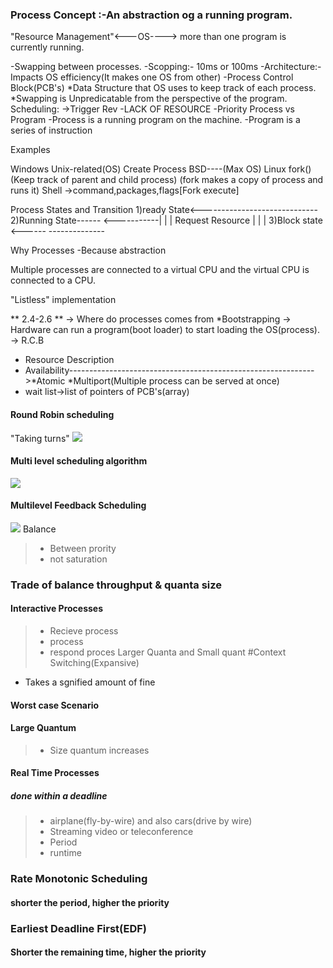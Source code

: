### Process Concept :-An abstraction og a running program.
"Resource Management"<---OS----> more than one program is currently running.

-Swapping between processes.
-Scopping:- 10ms or 100ms
-Architecture:-Impacts OS efficiency(It makes one OS from other)
-Process Control Block(PCB's)
*Data Structure that OS uses to keep track of each process.
*Swapping is Unpredicatable from the perspective of the program.
Scheduling:
->Trigger Rev
  -LACK OF RESOURCE
  -Priority
Process vs Program
-Process is a running program on the machine.
-Program is a series of instruction


Examples

Windows                                     Unix-related(OS)
Create Process                                BSD----(Max OS)
                                              Linux
                                              fork()(Keep track of parent and child process)
                                              (fork makes a copy of process and runs it)
Shell
->command,packages,flags[Fork execute]

Process States and Transition
1)ready State<-----------------------------
2)Running State------   <-----------|     |
                    | Request Resource    |
                    |                     |
3)Block state <------        --------------

Why Processes
-Because abstraction

Multiple processes are connected to a virtual CPU and the virtual CPU is connected to a CPU.

"Listless" implementation

** 2.4-2.6 **
-> Where do processes comes from
  *Bootstrapping
  -> Hardware can run a program(boot loader) to start loading the OS(process).
-> R.C.B
  * Resource Description                                                                                                                    
  * Availability------------------------------------------------------------->*Atomic   *Multiport(Multiple process can be served at once)
  * wait list->list of pointers of PCB's(array)
  
 #### Round Robin scheduling
 "Taking turns"
 ![](https://media.geeksforgeeks.org/wp-content/uploads/round-robin-1.jpg)
 #### Multi level scheduling algorithm
  ![](https://media.geeksforgeeks.org/wp-content/uploads/multilevel-queue-schedueling-1-300x217.png)
 
 #### Multilevel Feedback Scheduling
  ![](https://media.geeksforgeeks.org/wp-content/uploads/Multilevel-Feedback-Queue-Scheduling-300x269.png)
  Balance 
  > - Between prority
  > - not saturation
  
  ### Trade of balance throughput & quanta size
  #### Interactive Processes
  > - Recieve process
  > - process
  > - respond proces
  Larger Quanta and Small quant
 #Context Switching(Expansive)
 - Takes a sgnified amount of fine
 
 #### Worst case Scenario
 
 #### Large Quantum
 > - Size quantum increases
 
 
 #### Real Time Processes
 ##### done within a deadline
 > - airplane(fly-by-wire) and also cars(drive by wire)
 > - Streaming video or teleconference
 > - Period 
 > - runtime
 
 ### Rate Monotonic Scheduling
 #### shorter the period, higher the priority
 
 ### Earliest Deadline First(EDF)
 #### Shorter the remaining time, higher the priority
 
 

